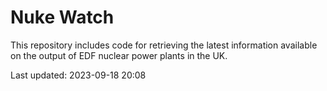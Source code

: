 # Nuke Watch

This repository includes code for retrieving the latest information available on the output of EDF nuclear power plants in the UK.

Last updated: 2023-09-18 20:08